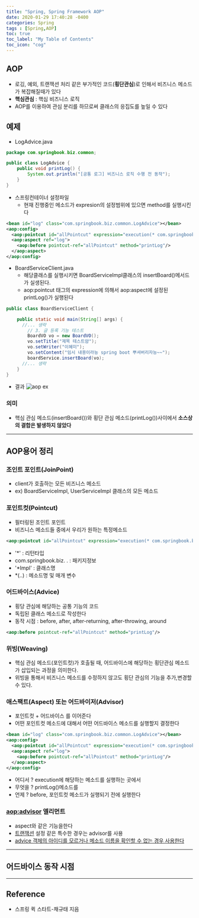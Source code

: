 ```yaml
---
title: "Spring, Spring Framework AOP"
date: 2020-01-29 17:40:28 -0400
categories: Spring
tags : [Spring,AOP]
toc: true
toc_label: "My Table of Contents"
toc_icon: "cog"
---
```

## AOP
- 로깅, 예외, 트랜잭션 처리 같은 부가적인 코드(<b>횡단관심</b>)로 인해서 비즈니스 메소드가 복잡해질때가 있다
- <b>핵심관심</b> : 핵심 비즈니스 로직
- AOP를 이용하여 관심 분리를 하므로써 클래스의 응집도를 높일 수 있다

## 예제

- LogAdvice.java

```java
package com.springbook.biz.common;

public class LogAdvice {
	public void printLog() {
		System.out.println("[공통 로그] 비즈니스 로직 수행 전 동작");
	}
}
```

- 스프링컨테이너 설정파일
    - 현재 진행중인 메소드가 expresion의 설정범위에 있으면 method를 실행시킨다

```xml
<bean id="log" class="com.springbook.biz.common.LogAdvice"></bean>
<aop:config>
  <aop:pointcut id="allPointcut" expression="execution(* com.springbook.biz..*Impl.*(..))"/>
  <aop:aspect ref="log">
    <aop:before pointcut-ref="allPointcut" method="printLog"/>
  </aop:aspect>
</aop:config>
```

- BoardServiceClient.java
  - 해당클래스를 실행시키면 BoardServiceImpl클래스의 insertBoard()메서드가 실생된다.
  - aop:pointcut 태그의 expression에 의해서 aop:aspect에 설정된 printLog()가 실행된다

```java
public class BoardServiceClient {

	public static void main(String[] args) {
      //... 생략
		// 3. 글 등록 기능 테스트
		BoardVO vo = new BoardVO();
		vo.setTitle("제목 테스트얌");
		vo.setWriter("이혜미");
		vo.setContent("임시 내용이라능 spring boot 뿌셔버리자능~~");
		boardService.insertBoard(vo);
      //... 생략
    }
}
```

- 결과
![aop ex](https://user-images.githubusercontent.com/55946791/73356763-63a2ad80-42de-11ea-88bf-9eead64681e9.JPG)

### 의미
- 핵심 관심 메소드(insertBoard())와 횡단 관심 메소드(printLog())사이에서 <b>소스상의 결합은 발생하지 않았다</b>

---

## AOP용어 정리

### 조인트 포인트(JoinPoint)
- client가 호출하는 모든 비즈니스 메소드
- ex) BoardServiceImpl, UserServiceImpl 클래스의 모든 메소드

### 포인트컷(Pointcut)
- 필터링된 조인트 포인트
- 비즈니스 메소드들 중에서 우리가 원하는 특정메소드

```xml
<aop:pointcut id="allPointcut" expression="execution(* com.springbook.biz..*Impl.*(..))"/>
```

- '*' : 리턴타입
- com.springbook.biz. . : 패키지정보
- '*Impl' : 클래스명
- *(..) : 메소드명 및 매개 변수

### 어드바이스(Advice)
- 횡당 관심에 해당하는 공통 기능의 코드
- 독립된 클래스 메소드로 작성한다
- 동작 시점 : before, after, after-returning, after-throwing, around

```xml
<aop:before pointcut-ref="allPointcut" method="printLog"/>
```

### 위빙(Weaving)
- 핵심 관심 메소드(포인트컷)가 호출될 때, 어드바이스에 해당하는 횡단관심 메소드가 삽입되는 과정을 의미한다.
- 위빙을 통해서 비즈니스 메소드를 수정하지 않고도 횡단 관심의 기능을 추가,변경할 수 있다.

### 애스팩트(Aspect) 또는 어드바이저(Advisor)
- 포인트컷 + 어드바이스 를 이어준다
- 어떤 포인트컷 메소드에 대해서 어떤 어드바이스 메소드를 실행할지 결정한다

```xml
<bean id="log" class="com.springbook.biz.common.LogAdvice"></bean>
<aop:config>
  <aop:pointcut id="allPointcut" expression="execution(* com.springbook.biz..*Impl.*(..))"/>
  <aop:aspect ref="log">
    <aop:before pointcut-ref="allPointcut" method="printLog"/>
  </aop:aspect>
</aop:config>
```

- 어디서 ? execution에 해당하는 메소드를 실행하는 곳에서
- 무엇을 ? printLog()메소드를
- 언제 ? before, 포인트컷 메소드가 실행되기 전에 실행한다

### <aop:advisor> 엘리먼트
- aspect와 같은 기능을한다
- <u>트랜잭션</u> 설정 같은 특수한 경우는 advisor를 사용
- <u>advice 객체의 아이디를 모르거나 메소드 이름을 확인할 수 없는 경우 사용한다</u>

---
## 어드바이스 동작 시점



---
## Reference
- 스프링 퀵 스타트-채규태 지음

